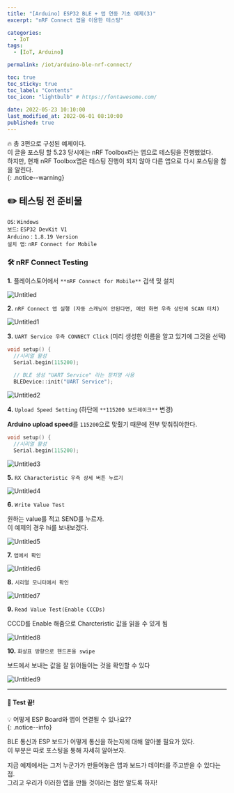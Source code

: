 ```yaml
---
title: "[Arduino] ESP32 BLE + 앱 연동 기초 예제(3)"
excerpt: "nRF Connect 앱을 이용한 테스팅"

categories:
  - IoT
tags:
  - [IoT, Arduino]

permalink: /iot/arduino-ble-nrf-connect/

toc: true
toc_sticky: true
toc_label: "Contents"
toc_icon: "lightbulb" # https://fontawesome.com/
 
date: 2022-05-23 10:10:00
last_modified_at: 2022-06-01 08:10:00
published: true
---  
```


🔥 총 3편으로 구성된 예제이다.  
이 글을 포스팅 할 5.23 당시에는 nRF Toolbox라는 앱으로 테스팅을 진행했었다.  
하지만, 현재 nRF Toolbox앱은 테스팅 진행이 되지 않아 다른 앱으로 다시 포스팅을 함을 알린다.  
{: .notice--warning}  

## ✏️ 테스팅 전 준비물

`OS`: `Windows`  
`보드`: `ESP32 DevKit V1`  
`Arduino` : `1.8.19 Version`  
`설치 앱`: `nRF Connect for Mobile`    

### 🛠️ nRF Connect Testing

**1.** 플레이스토어에서 `**nRF Connect for Mobile**` 검색 및 설치  
    
![Untitled](/assets/images/post_img/arduino-ble-nrf-connect/Untitled.png)  
    
**2.** `nRF Connect 앱 실행 (자동 스캐닝이 안된다면, 메인 화면 우측 상단에 SCAN 터치)`   
    
![Untitled1](/assets/images/post_img/arduino-ble-nrf-connect/Untitled1.png)  
    
**3.** `UART Service 우측 CONNECT Click` (미리 생성한 이름을 알고 있기에 그것을 선택)  
    
```cpp
void setup() {
  //시리얼 활성
  Serial.begin(115200);
    
  // BLE 생성 "UART Service" 라는 장치명 사용
  BLEDevice::init("UART Service");
```

![Untitled2](/assets/images/post_img/arduino-ble-nrf-connect/Untitled2.png)  
    
**4.** `Upload Speed Setting` (하단에 `**115200 보드레이크**` 변경)  

**Arduino upload speed**를 `115200`으로 맞췄기 때문에 전부 맞춰줘야한다.  
    
```cpp
void setup() {
  //시리얼 활성
  Serial.begin(115200);
```
![Untitled3](/assets/images/post_img/arduino-ble-nrf-connect/Untitled3.png)  
    
**5.** `RX Characteristic 우측 상세 버튼 누르기`  
    
![Untitled4](/assets/images/post_img/arduino-ble-nrf-connect/Untitled4.png)  
    
**6.** `Write Value Test`  

원하는 value를 적고 SEND를 누르자.  
이 예제의 경우 hi를 보내보겠다.  
    
![Untitled5](/assets/images/post_img/arduino-ble-nrf-connect/Untitled5.png)  
    
**7.** `앱에서 확인`  
    
![Untitled6](/assets/images/post_img/arduino-ble-nrf-connect/Untitled6.png)  
    
**8.** `시리얼 모니터에서 확인`  
    
![Untitled7](/assets/images/post_img/arduino-ble-nrf-connect/Untitled7.png)  
    
**9.** `Read Value Test(Enable CCCDs)`  

CCCD를 Enable 해줌으로 Charcteristic 값을 읽을 수 있게 됨  
    
![Untitled8](/assets/images/post_img/arduino-ble-nrf-connect/Untitled8.png)  
    
**10.** `화살표 방향으로 핸드폰을 swipe`  

보드에서 보내는 값을 잘 읽어들이는 것을 확인할 수 있다  
    
![Untitled9](/assets/images/post_img/arduino-ble-nrf-connect/Untitled9.png)  

---

#### 🍒 Test 끝!  

💡 어떻게 ESP Board와 앱이 연결될 수 있나요??  
{: .notice--info}   

BLE 통신과 ESP 보드가 어떻게 통신을 하는지에 대해 알아볼 필요가 있다.  
이 부분은 따로 포스팅을 통해 자세히 알아보자.  

지금 예제에서는 그저 누군가가 만들어놓은 앱과 보드가 데이터를 주고받을 수 있다는 점.  
그리고 우리가 이러한 앱을 만들 것이라는 점만 알도록 하자!  